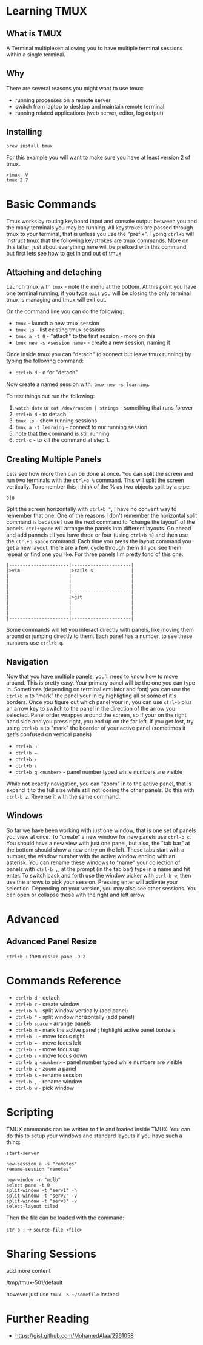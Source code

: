 # Learning TMUX #

## What is TMUX ##
A Terminal multiplexer: allowing you to have multiple terminal sessions within
a single terminal.

## Why ##
There are several reasons you might want to use tmux:
* running processes on a remote server
* switch from laptop to desktop and maintain remote terminal
* running related applications (web server, editor, log output)

## Installing ##
`brew install tmux`

For this example you will want to make sure you have at least version 2 of tmux. 

    >tmux -V
    tmux 2.7

# Basic Commands #
Tmux works by routing keyboard input and console output between you and the many
terminals you may be running. All keystrokes are passed through tmux to your
terminal, that is unless you use the "prefix". Typing `ctrl+b` will instruct tmux
that the following keystrokes are tmux commands. More on this latter, just about
everything here will be prefixed with this command, but first lets see how to get
in and out of tmux

## Attaching and detaching ##

Launch tmux with `tmux` - note the menu at the bottom. At this point you have one
terminal running, if you type `exit` you will be closing the only terminal tmux
is managing and tmux will exit out.

On the command line you can do the following:

* `tmux` - launch a new tmux session
* `tmux ls` - list existing tmux sessions
* `tmux a -t 0` - "attach" to the first session - more on this
* `tmux new -s <session name>` - create a new session, naming it

Once inside tmux you can "detach" (disconect but leave tmux running) by typing the following command:

* `ctrl+b d` - d for "detach"

Now create a named session with: `tmux new -s learning`.

To test things out run the following:

1. `watch date` or `cat /dev/random | strings` - something that runs forever
1. `ctrl+b d` - to detach
1. `tmux ls` - show running sessions
1. `tmux a -t learning` - connect to our running session
1. note that the command is still running 
1. `ctrl-c` - to kill the command at step 1.

## Creating Multiple Panels ##

Lets see how more then can be done at once. You can split the screen and run two terminals with the `ctrl+b %` command. This will split the screen vertically. To remember this I think of the % as two objects split by a pipe:

    o|o

Split the screen horizontally with `ctrl+b "`, I have no convent way to remember that one. One of the reasons I don't remember the horizontal split command is because I use the next command to "change the layout" of the panels. `ctrl+space` will arrange the panels into different layouts. Go ahead and add pannels till you have three or four (using `ctrl+b %`) and then use the `ctrl+b space` command. Each time you press the layout command you get a new layout, there are a few, cycle through them till you see them repeat or find one you like. For three panels I'm pretty fond of this one:

    |----------------------|----------------------|
    |>vim                  |>rails s              |
    |                      |                      |
    |                      |                      |
    |                      |                      |
    |                      |----------------------|
    |                      |>git                  |
    |                      |                      |
    |                      |                      |
    |                      |                      |
    |----------------------|----------------------|

Some commands will let you interact directly with panels, like moving them around or jumping directly to them. Each panel has a number, to see these numbers use `ctrl+b q`. 

## Navigation ##

Now that you have multiple panels, you'll need to know how to move around. This is pretty easy. Your primary panel will be the one you can type in. Sometimes (depending on terminal emulator and font) you can use the `ctrl+b m` to "mark" the panel your in by highligting all or some of it's borders. Once you figure out which panel your in, you can use `ctrl+b` plus an arrow key to switch to the panel in the direction of the arrow you selected. Panel order wrappes around the screen, so if your on the right hand side and you press right, you end up on the far left. If you get lost, try using `ctrl+b m` to "mark" the boarder of your active panel (sometimes it get's confused on vertical panels)

* `ctrl+b →`
* `ctrl+b ←`
* `ctrl+b ↑`
* `ctrl+b ↓`
* `ctrl+b q <number>` - panel number typed while numbers are visible

While not exactly navigation, you can "zoom" in to the active panel, that is expand it to the full size while still not loosing the other panels. Do this with `ctrl-b z`. Reverse it with the same command.

## Windows ##

So far we have been working with just one window, that is one set of panels you view at once. To "create" a new window for new panels use `ctrl-b c`. You should have a new view with just one panel, but also, the "tab bar" at the bottom should show a new entry on the left. These tabs start with a number, the window number with the active window ending with an asterisk. You can rename these windows to "name" your collection of panels with `ctrl-b ,`, at the prompt (in the tab bar) type in a name and hit enter. To switch back and forth use the window picker with `ctrl-b w`, then use the arrows to pick your session. Pressing enter will activate your selection. Depending on your version, you may also see other sessions. You can open or collapse these with the right and left arrow.

# Advanced #

## Advanced Panel Resize ##

`ctrl+b :` then `resize-pane -D 2`

# Commands Reference #

* `ctrl+b d` - detach
* `ctrl+b c` - create window
* `ctrl+b %` - split window vertically (add panel)
* `ctrl+b "` - split window horizontally (add panel)
* `ctrl+b space` - arrange panels
* `ctrl+b m` - mark the active panel ; highlight active panel borders
* `ctrl+b →` - move focus right
* `ctrl+b ←` - move focus left
* `ctrl+b ↑` - move focus up
* `ctrl+b ↓` - move focus down
* `ctrl+b q <number>` - panel number typed while numbers are visible
* `ctrl+b z` - zoom a panel
* `ctrl+b $` - rename session
* `ctrl-b ,` - rename window
* `ctrl-b w` - pick window

# Scripting #
TMUX commands can be written to file and loaded inside TMUX. You can do this to setup your windows and standard layouts if you have such a thing:

    start-server

    new-session a -s "remotes"
    rename-session "remotes"
	
    new-window -n "mdlb"
    select-pane -t 0
    split-window -t "serv1" -h
    split-window -t "serv2" -v
    split-window -t "serv3" -v
    select-layout tiled
Then the file can be loaded with the command:

`ctr-b :` -> `source-file <file>`

# Sharing Sessions #

add more content

/tmp/tmux-501/default

however just use `tmux -S ~/somefile` instead

# Further Reading #
* https://gist.github.com/MohamedAlaa/2961058

